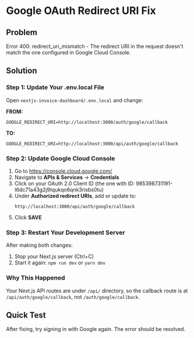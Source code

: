 # Google OAuth Redirect URI Fix

## Problem
Error 400: redirect_uri_mismatch - The redirect URI in the request doesn't match the one configured in Google Cloud Console.

## Solution

### Step 1: Update Your .env.local File
Open `nextjs-invoice-dashboard/.env.local` and change:

**FROM:**
```
GOOGLE_REDIRECT_URI=http://localhost:3000/auth/google/callback
```

**TO:**
```
GOOGLE_REDIRECT_URI=http://localhost:3000/api/auth/google/callback
```

### Step 2: Update Google Cloud Console
1. Go to https://console.cloud.google.com/
2. Navigate to **APIs & Services** → **Credentials**
3. Click on your OAuth 2.0 Client ID (the one with ID: 985398731191-l6dc71a43g2j9tqukqo6qnk3risbs0tu)
4. Under **Authorized redirect URIs**, add or update to:
   ```
   http://localhost:3000/api/auth/google/callback
   ```
5. Click **SAVE**

### Step 3: Restart Your Development Server
After making both changes:
1. Stop your Next.js server (Ctrl+C)
2. Start it again: `npm run dev` or `yarn dev`

### Why This Happened
Your Next.js API routes are under `/api/` directory, so the callback route is at `/api/auth/google/callback`, not `/auth/google/callback`.

## Quick Test
After fixing, try signing in with Google again. The error should be resolved.
